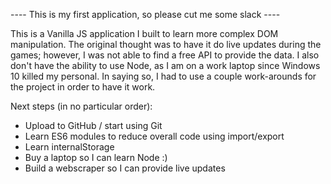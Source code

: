 ---- This is my first application, so please cut me some slack ----

This is a Vanilla JS application I built to learn more complex DOM manipulation.  The original thought was to have it do live updates during the games; however, I was not able to find a free API to provide the data.  I also don't have the ability to use Node, as I am on a work laptop since Windows 10 killed my personal.  In saying so, I had to use a couple work-arounds for the project in order to have it work.

Next steps (in no particular order):
  - Upload to GitHub / start using Git
  - Learn ES6 modules to reduce overall code using import/export
  - Learn internalStorage
  - Buy a laptop so I can learn Node :)
  - Build a webscraper so I can provide live updates

